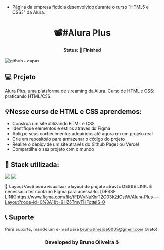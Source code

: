

- Página da empresa fictícia desenvolvido durante o curso "HTML5 e CSS3" da Alura.


<h1 align="center">📽#Alura Plus</h1>
<h4 align="center"> Status: 🚀 Finished </h4>

![github - capas](https://user-images.githubusercontent.com/109918729/190032267-a701dc3f-cc7c-4c30-924d-40df33ec06e0.png)

## 💻 Projeto
Alura Plus, uma plataforma de streaming da Alura. Curso de HTML e CSS: praticando HTML/CSS.

## 💡Nesse curso de HTML e CSS aprendemos:
- Construa um site utilizando HTML e CSS
- Identifique elementos e estilos através do Figma
- Aplique seus conhecimentos adquiridos até agora em um projeto real
- Crie um repositório para armazenar o código do projeto
- Realize o deploy de um site através do Github Pages ou Vercel
- Compartilhe o seu projeto com o mundo


## 🚀 Stack utilizada:
<div>
<img src="https://img.shields.io/badge/HTML5-E34F26?style=for-the-badge&logo=html5&logoColor=white"/>
<img src="https://img.shields.io/badge/CSS3-1572B6?style=for-the-badge&logo=css3&logoColor=white"/>
</div>

🔖 Layout
Você pode visualizar o layout do projeto através DESSE LINK. É necessário ter conta no Figma para acessá-lo.
[DESSE LINK]https://www.figma.com/file/tFDVyNuKhrT2G03k2dCstW/Alura-Plus---Layout?node-id=0%3A1&t=9HZ6TmyTHFottelS-0

## 📞 Suporte
Para suporte, mande um e-mail para brunoalmeida0805@gmail.com Grato!

<h3 align="center">Developed by Bruno Oliveira ☕</h3>

